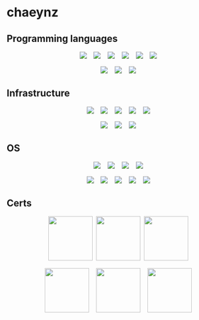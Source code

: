 # chaeynz

## Programming languages

<p align="center">
  <a href="https://www.python.org/" target="_blank"><img src="https://img.shields.io/badge/Python-darkblue?logo=python&logoColor=yellow"></a>&nbsp;&nbsp;&nbsp;
  <a href="https://www.cplusplus.com/" target="_blank"><img src="https://img.shields.io/badge/C++-blue?logo=c%2B%2B"></a>&nbsp;&nbsp;&nbsp;
  <a href="https://docs.microsoft.com/en-us/powershell/" target="_blank"><img src="https://img.shields.io/badge/Powershell-black?logo=powershell&logoColor=blue"></a>&nbsp;&nbsp;&nbsp;
  <a href="https://www.rust-lang.org/" target="_blank"><img src="https://img.shields.io/badge/Rust-orange?logo=rust"></a>&nbsp;&nbsp;&nbsp;
  <a href="#"><img src="https://img.shields.io/badge/X86 Assembly-black"></a>&nbsp;&nbsp;&nbsp;
  <a href="https://www.gnu.org/software/bash/" target="_blank"><img src="https://img.shields.io/badge/Bash-black?logo=gnubash&logoColor=white"></a>
</p>

<p align="center">
  <img src="https://img.shields.io/badge/HTML-black?logo=HTML5&logoColor=red">&nbsp;&nbsp;&nbsp;
  <img src="https://img.shields.io/badge/CSS-black?logo=css3&logoColor=blue">&nbsp;&nbsp;&nbsp;
  <img src="https://img.shields.io/badge/PHP-white?logo=php&logoColor=%237377AD">
</p>

## Infrastructure
<p align="center">
  <a href="https://aws.amazon.com/ec2/" target="_blank"><img src="https://img.shields.io/badge/EC2-white?logo=amazonec2&logoColor=orange"></a>&nbsp;&nbsp;&nbsp;
  <a href="https://aws.amazon.com/route53/" target="_blank"><img src="https://img.shields.io/badge/Route%2053-black?logo=amazonaws&logoColor=orange"></a>&nbsp;&nbsp;&nbsp;
  <a href="https://www.docker.com/" target="_blank"><img src="https://img.shields.io/badge/Docker-white?logo=docker&logoColor=blue"></a>&nbsp;&nbsp;&nbsp;
  <a href="https://docs.microsoft.com/en-us/mem/configmgr/" target="_blank"><img src="https://img.shields.io/badge/Microsoft%20Endpoint%20Configuration%20Manager-black?logo=windows10&logoColor=blue"></a>&nbsp;&nbsp;&nbsp;
  <a href="https://docs.microsoft.com/en-us/windows-server/identity/ad-ds/get-started/virtual-dc/active-directory-domain-services-overview" target="_blank"><img src="https://img.shields.io/badge/Active%20Directory-black?logo=windows10&logoColor=blue"></a>
</p>
<p align="center">
  <a href="https://docs.microsoft.com/en-us/virtualization/hyper-v-on-windows/about/" target="_blank"><img src="https://img.shields.io/badge/Hyper%20V-black?logo=windows&logoColor=blue"></a>&nbsp;&nbsp;&nbsp;
  <a href="https://www.vmware.com/products/workstation-pro.html" target="_blank"><img src="https://img.shields.io/badge/VMware%20Workstation-orange?logo=vmware&logoColor=blue"></a>&nbsp;&nbsp;&nbsp;
  <a href="https://www.vmware.com/products/vsphere.html" target="_blank"><img src="https://img.shields.io/badge/ESXi-orange?logo=vmware&logoColor=blue"></a>
</p>

## OS
<p align="center">
  <a href="https://www.debian.org/" target="_blank"><img src="https://img.shields.io/badge/Debian-black?logo=debian&logoColor=red"></a>&nbsp;&nbsp;&nbsp;
  <a href="https://ubuntu.com/" target="_blank"><img src="https://img.shields.io/badge/Ubuntu-black?logo=ubuntu&logoColor=orange"></a>&nbsp;&nbsp;&nbsp;
  <a href="https://alpinelinux.org/" target="_blank"><img src="https://img.shields.io/badge/Alpine-black?logo=alpinelinux&logoColor=blue"></a>&nbsp;&nbsp;&nbsp;
  <a href="https://www.kali.org/" target="_blank"><img src="https://img.shields.io/badge/Kali-black?logo=kalilinux&logoColor=white"></a>
</p>
<p align="center">
  <a href="https://support.microsoft.com/en-us/windows/windows-7-end-of-support-information-ee620653-103c-907a-f916-8c99bf07523f" target="_blank"><img src="https://img.shields.io/badge/Windows%207-gray?logo=windowsxp&logoColor=blue"></a>&nbsp;&nbsp;&nbsp;
  <a href="https://support.microsoft.com/en-us/windows/end-of-support-faq-7fe8b935-3f03-bdc1-2a56-466dd4d494f4" target="_blank"><img src="https://img.shields.io/badge/Windows%208.1-gray?logo=windowsxp&logoColor=blue"></a>&nbsp;&nbsp;&nbsp;
  <a href="https://www.microsoft.com/en-us/windows/windows-10" target="_blank"><img src="https://img.shields.io/badge/Windows%2010-gray?logo=windows10&logoColor=blue"></a>&nbsp;&nbsp;&nbsp;
  <a href="https://www.microsoft.com/en-us/windows/windows-11" target="_blank"><img src="https://img.shields.io/badge/Windows%2011-white?logo=windows11&logoColor=blue"></a>&nbsp;&nbsp;&nbsp;
  <a href="https://www.microsoft.com/en-us/windows-server" target="_blank"><img src="https://img.shields.io/badge/Windows%20Server%202022-black?logo=windows10&logoColor=blue"></a>
</p>

## Certs
<p align="center">
  <a href="https://training.fortinet.com/local/staticpage/view.php?page=nse_1" target="_blank"><img src="https://www.insoftservices.uk/wp-content/uploads/2022/01/NSE1-Certification.png" width="100" height="100"></a>&nbsp;
  <a href="https://training.fortinet.com/local/staticpage/view.php?page=nse_2" target="_blank"><img src="https://www.insoftservices.uk/wp-content/uploads/2022/01/NSE2-Certification.png" width="100" height="100"></a>&nbsp;
  <a href="https://training.fortinet.com/local/staticpage/view.php?page=nse_3" target="_blank"><img src="https://www.insoftservices.uk/wp-content/uploads/2022/01/NSE3-Certification.png" width="100" height="100"></a>
</p>
<p align="center">
  <a href="https://www.cisco.com/c/en/us/training-events/training-certifications/certifications/associate/ccna.html#~about-ccna" target="_blank"><img src="https://fireshark.in/wp-content/uploads/2023/09/1627028105433.png" width="100" height="100"></a>&nbsp;&nbsp;&nbsp;
  <a href="https://learn.microsoft.com/en-us/credentials/certifications/exams/md-100/" target="_blank"><img src="https://images.credly.com/images/69278d25-c54c-46a2-b1f6-836c6b2a260b/exam-md100-600x600.png" width="100" height="100"></a>&nbsp;&nbsp;&nbsp;
  <a href="https://training.fortinet.com/local/staticpage/view.php?page=nse_4" target="_blank"><img src="https://www.insoftservices.uk/wp-content/uploads/2022/01/NSE4-Certification.png" width="100" height="100"></a>
</p>
